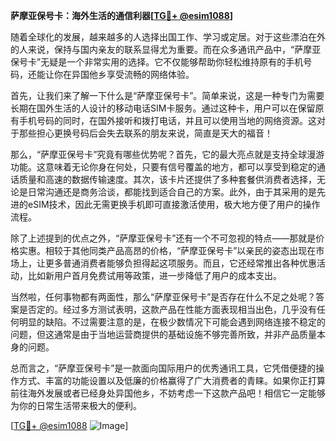 **萨摩亚保号卡：海外生活的通信利器[[TG💪+ @esim1088](https://t.me/s/esim1088)]**

随着全球化的发展，越来越多的人选择出国工作、学习或定居。对于这些漂泊在外的人来说，保持与国内亲友的联系显得尤为重要。而在众多通讯产品中，“萨摩亚保号卡”无疑是一个非常实用的选择。它不仅能够帮助你轻松维持原有的手机号码，还能让你在异国他乡享受流畅的网络体验。

首先，让我们来了解一下什么是“萨摩亚保号卡”。简单来说，这是一种专门为需要长期在国外生活的人设计的移动电话SIM卡服务。通过这种卡，用户可以在保留原有手机号码的同时，在国外接听和拨打电话，并且可以使用当地的网络资源。这对于那些担心更换号码后会失去联系的朋友来说，简直是天大的福音！

那么，“萨摩亚保号卡”究竟有哪些优势呢？首先，它的最大亮点就是支持全球漫游功能。这意味着无论你身在何处，只要有信号覆盖的地方，都可以享受到稳定的通话质量和高速的数据传输速度。其次，该卡片还提供了多种套餐供消费者选择，无论是日常沟通还是商务洽谈，都能找到适合自己的方案。此外，由于其采用的是先进的eSIM技术，因此无需更换手机即可直接激活使用，极大地方便了用户的操作流程。

除了上述提到的优点之外，“萨摩亚保号卡”还有一个不可忽视的特点——那就是价格实惠。相较于其他同类产品高昂的价格，“萨摩亚保号卡”以亲民的姿态出现在市场上，让更多普通消费者能够负担得起这项服务。而且，它还经常推出各种优惠活动，比如新用户首月免费试用等政策，进一步降低了用户的成本支出。

当然啦，任何事物都有两面性，那么“萨摩亚保号卡”是否存在什么不足之处呢？答案是否定的。经过多方测试表明，这款产品在性能方面表现相当出色，几乎没有任何明显的缺陷。不过需要注意的是，在极少数情况下可能会遇到网络连接不稳定的问题，但这通常是由于当地运营商提供的基础设施不够完善所致，并非产品质量本身的问题。

总而言之，“萨摩亚保号卡”是一款面向国际用户的优秀通讯工具，它凭借便捷的操作方式、丰富的功能设置以及低廉的价格赢得了广大消费者的青睐。如果你正打算前往海外发展或者已经身处异国他乡，不妨考虑一下这款产品吧！相信它一定能够为你的日常生活带来极大的便利。

[[TG💪+ @esim1088](https://t.me/s/esim1088) ![Image](https://i.postimg.cc/4NQfJmqS/Snipaste-2025-05-13-00-14-12.png)]